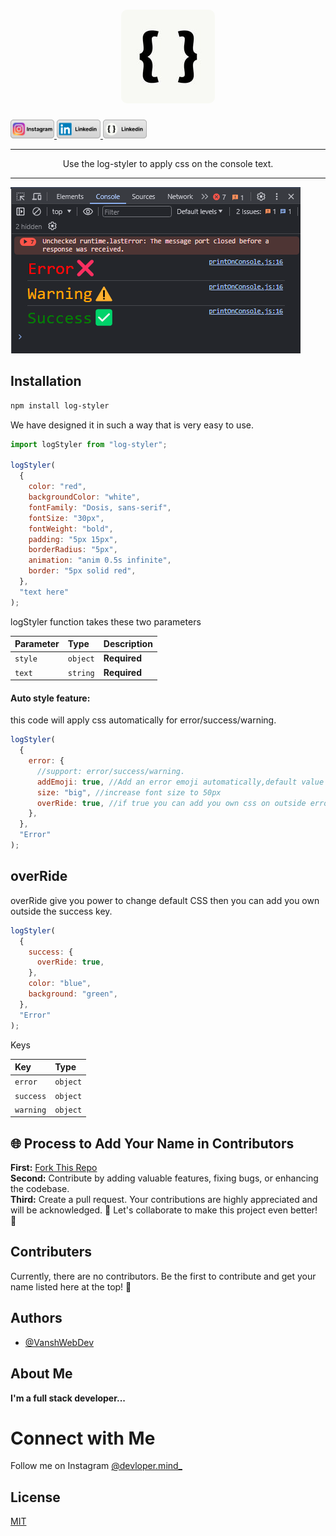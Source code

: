 <h1 align="center">
  <a href="https://www.bytescale.com/docs/sdks/javascript">
    <img alt="Logo" width="150" height="150"style="border-radius: 10px" src="https://github.com/VanshWebDev/log-styler/blob/main/images/logo.jpg">
  </a>
</h1>

  <a target="_blank" href="https://github.com/VanshWebDev" >
    <img alt="Twitter URL" src="https://github.com/VanshWebDev/log-styler/blob/main/images/insta.png" height="30" width="70"/>
  </a>
  <a target="_blank" href="https://github.com/VanshWebDev" >
    <img alt="Twitter URL" src="https://github.com/VanshWebDev/log-styler/blob/main/images/linkedin.png" height="30" width="70"/>
  </a>
  <a target="_blank" href="https://github.com/VanshWebDev" >
    <img alt="Twitter URL" src="https://github.com/VanshWebDev/log-styler/blob/main/images/portfolio.png" height="30" width="70"/>
  </a>


  </a>

</p>

<hr/>

<p align="center">
  Use the log-styler to apply css on the console text.
</p>

<hr/>

<img alt="Bytescale JavaScript SDK Example" src="https://github.com/VanshWebDev/log-styler/blob/main/images/image.png">

## Installation

```bash
npm install log-styler
```

We have designed it in such a way that is very easy to use.

```javascript
import logStyler from "log-styler";

logStyler(
  {
    color: "red",
    backgroundColor: "white",
    fontFamily: "Dosis, sans-serif",
    fontSize: "30px",
    fontWeight: "bold",
    padding: "5px 15px",
    borderRadius: "5px",
    animation: "anim 0.5s infinite",
    border: "5px solid red",
  },
  "text here"
);
```

logStyler function takes these two parameters

| Parameter | Type     | Description  |
| :-------- | :------- | :----------- |
| `style`   | `object` | **Required** |
| `text`    | `string` | **Required** |

#### Auto style feature:

this code will apply css automatically for error/success/warning.

```javascript
logStyler(
  {
    error: {
      //support: error/success/warning.
      addEmoji: true, //Add an error emoji automatically,default value false
      size: "big", //increase font size to 50px
      overRide: true, //if true you can add you own css on outside error key,
    },
  },
  "Error"
);
```

## overRide

overRide give you power to change default CSS then you can add you own outside the success key.

```javascript
logStyler(
  {
    success: {
      overRide: true,
    },
    color: "blue",
    background: "green",
  },
  "Error"
);
```

Keys

| Key       | Type     |
| :-------- | :------- |
| `error`   | `object` |
| `success` | `object` |
| `warning` | `object` |

## 🌐 Process to Add Your Name in Contributors

**First:** [Fork This Repo](https://github.com/VanshWebDev/log-styler)\
**Second:** Contribute by adding valuable features, fixing bugs, or enhancing the codebase.\
**Third:** Create a pull request. Your contributions are highly appreciated and will be acknowledged. 🎯
Let's collaborate to make this project even better! 🚀

## Contributers

Currently, there are no contributors. Be the first to contribute and get your name listed here at the top! 🌟

## Authors

- [@VanshWebDev](https://github.com/VanshWebDev)

## About Me

**I'm a full stack developer...**

# Connect with Me

Follow me on Instagram [@devloper.mind\_](https://www.instagram.com/devloper.mind_/)

## License

[MIT](LICENSE)
